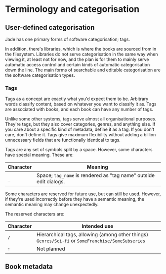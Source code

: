 # Terminology and categorisation

## User-defined categorisation

Jade has one primary forms of software categorisation; tags.

In addition, there's libraries, which is where the books are sourced from in the filesystem. Libraries do not serve categorisation in the same way when viewing it, at least not for now, and the plan is for them to mainly serve automatic access control and certain kinds of automatic categorisation down the line. The main forms of searchable and editable categorisation are the software categorisation types.

### Tags

Tags as a concept are exactly what you'd expect them to be. Arbitrary words classify content, based on whatever you want to classify it as. Tags are associated with books, and each book can have any number of tags.

Unlike some other systems, tags serve almost all organisational purposes. They're tags, but they also cover categories, genres, and anything else. If you care about a specific kind of metadata, define it as a tag. If you don't care, don't define it. Tags give maximum flexibility without adding a billion unnecessary fields that are functionally identical to tags. 

Tags are any set of symbols split by a space. However, some characters have special meaning. These are:

| Character | Meaning |
| --- | --- |
| `_` | Space; `tag_name` is rendered as "tag name" outside edit dialogs. |


Some characters are reserved for future use, but can still be used. However, if they're used incorrectly before they have a semantic meaning, the semantic meaning may change unexpectedly. 

The reserved characters are:

| Character | Intended use | 
| --- | --- |
| `/` | Hierarchical tags, allowing (among other things) `Genres/Sci-fi` or `SomeFranchise/SomeSubseries` |
| `:` | Not planned |

## Book metadata

